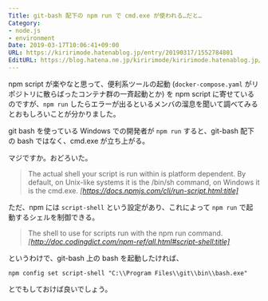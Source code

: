 ```yaml
---
Title: git-bash 配下の npm run で cmd.exe が使われる…だと…
Category:
- node.js
- environment
Date: 2019-03-17T10:06:41+09:00
URL: https://kiririmode.hatenablog.jp/entry/20190317/1552784801
EditURL: https://blog.hatena.ne.jp/kiririmode/kiririmode.hatenablog.jp/atom/entry/17680117126994839863
---
```


npm script が楽やなと思って、便利系ツールの起動 (`docker-compose.yaml` がリポジトリに散らばったコンテナ群の一斉起動とか) を npm script に寄せているのですが、`npm run` したらエラーが出るといるメンバの溜息を聞いて調べてみるとおもしろいことが分かりました。

git bash を使っている Windows での開発者が `npm run` すると、git-bash 配下の bash ではなく、cmd.exe が立ち上がる。

マジですか。おどろいた。

> The actual shell your script is run within is platform dependent. By default, on Unix-like systems it is the /bin/sh command, on Windows it is the cmd.exe. 
> <cite>[https://docs.npmjs.com/cli/run-script.html:title]</cite>

ただ、npm には `script-shell` という設定があり、これによって `npm run` で起動するシェルを制御できる。

> The shell to use for scripts run with the npm run command.
> <cite>[http://doc.codingdict.com/npm-ref/all.html#script-shell:title]</cite>

というわけで、git-bash 上の bash を起動したければ、

```
npm config set script-shell "C:\\Program Files\\git\\bin\\bash.exe"
```

とでもしておけば良いでしょう。



